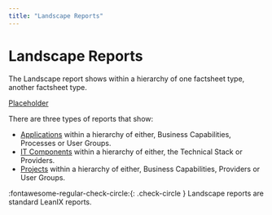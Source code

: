 ```yaml
---
title: "Landscape Reports"
---
```


# Landscape Reports

The Landscape report shows within a hierarchy of one factsheet type, another factsheet type.

[Placeholder](https://dummyimage.com/320x240/eee/aaa) 

<!--
![](https://www.leanix.net/hubfs/landscape-functionalfit-8-Col-XL.svg)
-->

There are three types of reports that show:

- [Applications](application-landscape-reports.md) within a hierarchy of either, Business Capabilities, Processes or User Groups.
- [IT Components](it-component-landscape-reports.md) within a hierarchy of either, the Technical Stack or Providers.
- [Projects](project-landscape-reports.md) within a hierarchy of either, Business Capabilities, Providers or User Groups.

:fontawesome-regular-check-circle:{: .check-circle }  Landscape reports are standard LeanIX reports.
